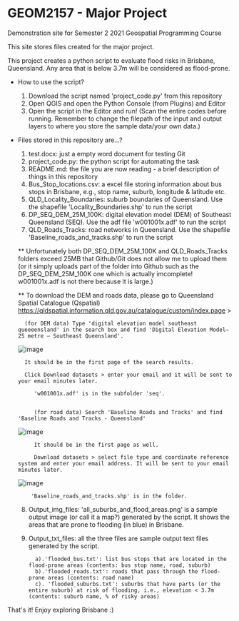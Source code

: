 # GEOM2157 - Major Project
Demonstration site for Semester 2 2021 Geospatial Programming Course


This site stores files created for the major project. 

This project creates a python script to evaluate flood risks in Brisbane, Queensland. Any area that is below 3.7m will be considered as flood-prone.


- How to use the script?
    1. Download the script named 'project_code.py' from this repository 
    2. Open QGIS and open the Python Console (from Plugins) and Editor
    3. Open the script in the Editor and run! (Scan the entire codes before running. Remember to change the filepath of the input and output layers to where you store the sample data/your own data.)


- Files stored in this repository are...?
    1. test.docx: just a empty word document for testing Git
    2. project_code.py: the python script for automating the task
    3. README.md: the file you are now reading - a brief description of things in this repository
    4. Bus_Stop_locations.csv: a excel file storing information about bus stops in Brisbane, e.g., stop name, suburb, longitude & latitude etc.
    5. QLD_Locality_Boundaries: suburb boundaries of Queensland. Use the shapefile 'Locality_Boundaries.shp' to run the script
    6. DP_SEQ_DEM_25M_100K: digital elevation model (DEM) of Southeast Queensland (SEQ). Use the adf file 'w001001x.adf' to run the script
    7. QLD_Roads_Tracks: road networks in Queensland. Use the shapefile 'Baseline_roads_and_tracks.shp' to run the script
   
    ** Unfortunately both DP_SEQ_DEM_25M_100K and QLD_Roads_Tracks folders exceed 25MB that Github/Git does not allow me to upload them (or it simply uploads part of the folder into Github such as the DP_SEQ_DEM_25M_100K one which is actually imcomplete! w001001x.adf is not there because it is large.)
   
    ** To download the DEM and roads data, please go to 
          Queensland Spatial Catalogue (Qspatial) https://qldspatial.information.qld.gov.au/catalogue/custom/index.page > 
          
        (for DEM data) Type 'digital elevation model southeast queeeensland' in the search box and find 'Digital Elevation Model– 25 metre – Southeast Queensland'.
    ![image](https://user-images.githubusercontent.com/91411718/137626620-77153347-9d47-48f0-bb29-25e6db7501f4.png)
          
        It should be in the first page of the search results.
        
        Click Download datasets > enter your email and it will be sent to your email minutes later.
          
           'w001001x.adf' is in the subfolder 'seq'.
          

           (for road data) Search 'Baseline Roads and Tracks' and find 'Baseline Roads and Tracks - Queensland'
          
     ![image](https://user-images.githubusercontent.com/91411718/137626784-e52d75e7-ceeb-4156-b3da-9644551fdc23.png)
          
           It should be in the first page as well.
           
           Download datasets > select file type and coordinate reference system and enter your email address. It will be sent to your email minutes later.
          
     ![image](https://user-images.githubusercontent.com/91411718/137626956-109df3a3-02b0-45f9-90e2-21aa92526366.png)
          
          'Baseline_roads_and_tracks.shp' is in the folder.
          
   
    8. Output_img_files: 'all_suburbs_and_flood_areas.png' is a sample output image (or call it a map?) generated by the script. It shows the areas that are prone to flooding (in blue) in Brisbane.
   
    9. Output_txt_files: all the three files are sample output text files generated by the script.

             a).'flooded_bus.txt': list bus stops that are located in the flood-prone areas (contents: bus stop name, road, suburb)                    
             b).'flooded_roads.txt': roads that pass through the flood-prone areas (contents: road name)                     
             c). 'flooded_suburbs.txt': suburbs that have parts (or the entire suburb) at risk of flooding, i.e., elevation < 3.7m (contents: suburb name, % of risky areas)



That's it! Enjoy exploring Brisbane :)

   

